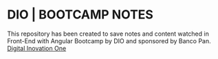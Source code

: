 # DIO | BOOTCAMP NOTES

This repository has been created to save notes and content watched in Front-End with Angular Bootcamp by DIO and sponsored by Banco Pan.
[Digital Inovation One](https://web.dio.me/home)